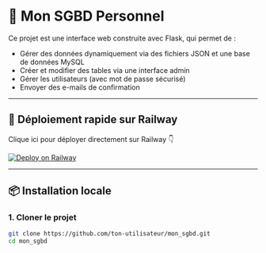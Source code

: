 # 💼 Mon SGBD Personnel

Ce projet est une interface web construite avec Flask, qui permet de :

- Gérer des données dynamiquement via des fichiers JSON et une base de données MySQL
- Créer et modifier des tables via une interface admin
- Gérer les utilisateurs (avec mot de passe sécurisé)
- Envoyer des e-mails de confirmation

---

## 🚀 Déploiement rapide sur Railway

Clique ici pour déployer directement sur Railway 👇

[![Deploy on Railway](https://railway.app/button.svg)](https://railway.app/template/new)

---

## 📦 Installation locale

### 1. Cloner le projet

```bash
git clone https://github.com/ton-utilisateur/mon_sgbd.git
cd mon_sgbd
